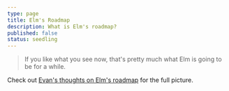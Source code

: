```yaml
---
type: page
title: Elm's Roadmap
description: What is Elm's roadmap?
published: false
status: seedling
---
```


> If you like what you see now, that's pretty much what Elm is going to be for a while.

Check out [Evan's thoughts on Elm's roadmap](https://github.com/elm/compiler/blob/master/roadmap.md) for the full picture.
